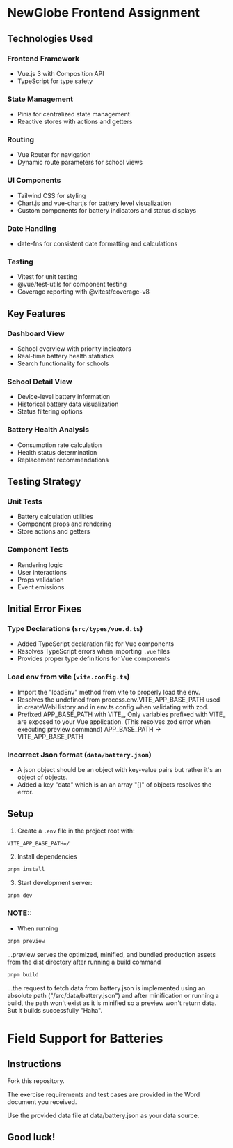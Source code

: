# NewGlobe Frontend Assignment

## Technologies Used

### Frontend Framework
- Vue.js 3 with Composition API
- TypeScript for type safety

### State Management
- Pinia for centralized state management
- Reactive stores with actions and getters

### Routing
- Vue Router for navigation
- Dynamic route parameters for school views

### UI Components
- Tailwind CSS for styling
- Chart.js and vue-chartjs for battery level visualization
- Custom components for battery indicators and status displays

### Date Handling
- date-fns for consistent date formatting and calculations

### Testing
- Vitest for unit testing
- @vue/test-utils for component testing
- Coverage reporting with @vitest/coverage-v8


## Key Features

### Dashboard View
- School overview with priority indicators
- Real-time battery health statistics
- Search functionality for schools

### School Detail View
- Device-level battery information
- Historical battery data visualization
- Status filtering options

### Battery Health Analysis
- Consumption rate calculation
- Health status determination
- Replacement recommendations


## Testing Strategy

### Unit Tests
- Battery calculation utilities
- Component props and rendering
- Store actions and getters

### Component Tests
- Rendering logic
- User interactions
- Props validation
- Event emissions


## Initial Error Fixes

### Type Declarations (`src/types/vue.d.ts`)
- Added TypeScript declaration file for Vue components
- Resolves TypeScript errors when importing `.vue` files
- Provides proper type definitions for Vue components

### Load env from vite (`vite.config.ts`)
- Import the "loadEnv" method from vite to properly load the env.
- Resolves the undefined from process.env.VITE_APP_BASE_PATH used in createWebHistory and in env.ts config when validating with zod.
- Prefixed APP_BASE_PATH with VITE_, Only variables prefixed with VITE_ are exposed to your Vue application. (This resolves zod error when executing preview command) APP_BASE_PATH -> VITE_APP_BASE_PATH

### Incorrect Json format (`data/battery.json`)
- A json object should be an object with key-value pairs but rather it's an object of objects.
- Added a key "data" which is an an array "[]" of objects resolves the error.

## Setup
1. Create a `.env` file in the project root with:
```
VITE_APP_BASE_PATH=/
```

2. Install dependencies
```bash
pnpm install
```

3. Start development server:
```bash
pnpm dev
```

### NOTE::
- When running 
```bash
pnpm preview
```
...preview serves the optimized, minified, and bundled production assets from the dist directory after running a build command
```bash
pnpm build
```

...the request to fetch data from battery.json is implemented using an absolute path ("/src/data/battery.json") and after minification or running a build, the path won't exist as it is minified so a preview won't return data. But it builds successfully "Haha".


# Field Support for Batteries

## Instructions

Fork this repository.

The exercise requirements and test cases are provided in the Word document you received.

Use the provided data file at data/battery.json as your data source.

## Good luck!

